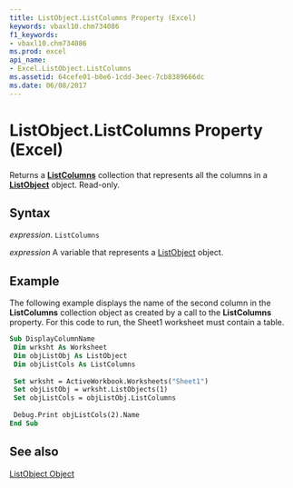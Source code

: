 ```yaml
---
title: ListObject.ListColumns Property (Excel)
keywords: vbaxl10.chm734086
f1_keywords:
- vbaxl10.chm734086
ms.prod: excel
api_name:
- Excel.ListObject.ListColumns
ms.assetid: 64cefe01-b0e6-1cdd-3eec-7cb8389666dc
ms.date: 06/08/2017
---
```



# ListObject.ListColumns Property (Excel)

Returns a  **[ListColumns](Excel.ListColumns.md)** collection that represents all the columns in a **[ListObject](Excel.ListObject.md)** object. Read-only.


## Syntax

 _expression_. `ListColumns`

 _expression_ A variable that represents a [ListObject](./Excel.ListObject.md) object.


## Example

The following example displays the name of the second column in the  **ListColumns** collection object as created by a call to the **ListColumns** property. For this code to run, the Sheet1 worksheet must contain a table.


```vb
Sub DisplayColumnName 
 Dim wrksht As Worksheet 
 Dim objListObj As ListObject 
 Dim objListCols As ListColumns 
 
 Set wrksht = ActiveWorkbook.Worksheets("Sheet1") 
 Set objListObj = wrksht.ListObjects(1) 
 Set objListCols = objListObj.ListColumns 
 
 Debug.Print objListCols(2).Name 
End Sub
```


## See also


[ListObject Object](Excel.ListObject.md)

